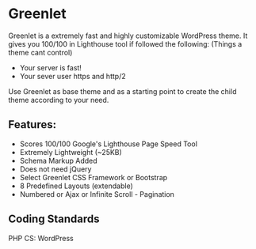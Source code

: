 # Greenlet

Greenlet is a extremely fast and highly customizable WordPress theme.
It gives you 100/100 in Lighthouse tool if followed the following: (Things a theme cant control)

- Your server is fast!
- Your sever user https and http/2

Use Greenlet as base theme and as a starting point to create the child theme according to your need.

## Features:
- Scores 100/100 Google's Lighthouse Page Speed Tool
- Extremely Lightweight (~25KB)
- Schema Markup Added
- Does not need jQuery
- Select Greenlet CSS Framework or Bootstrap
- 8 Predefined Layouts (extendable)
- Numbered or Ajax or Infinite Scroll - Pagination

## Coding Standards
PHP CS: WordPress
